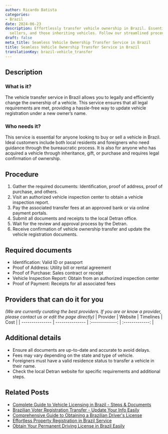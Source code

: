 ```yaml
---
author: Ricardo Batista
categories:
- Brazil
date: 2024-06-23
description: Effortlessly transfer vehicle ownership in Brazil. Essential for buyers,
  sellers, and those inheriting vehicles. Follow our streamlined procedure today.
draft: false
meta_title: Seamless Vehicle Ownership Transfer Service in Brazil
title: Seamless Vehicle Ownership Transfer Service in Brazil
translationKey: brazil-vehicle_transfer
---
```



## Description
### What is it?
The vehicle transfer service in Brazil allows you to legally and efficiently change the ownership of a vehicle. This service ensures that all legal requirements are met, providing a hassle-free way to update vehicle registration under a new owner’s name.

### Who needs it?
This service is essential for anyone looking to buy or sell a vehicle in Brazil. Ideal customers include both local residents and foreigners who need guidance through the bureaucratic process. It is also for anyone who has acquired a vehicle through inheritance, gift, or purchase and requires legal confirmation of ownership.

## Procedure

1. Gather the required documents: Identification, proof of address, proof of purchase, and others.
2. Visit an authorized vehicle inspection center to obtain a vehicle inspection report.
3. Pay the associated transfer fees at an approved bank or via online payment portals.
4. Submit all documents and receipts to the local Detran office.
5. Wait for the review and approval process by the Detran.
6. Receive confirmation of vehicle ownership transfer and update the vehicle registration documents.


## Required documents

- Identification: Valid ID or passport
- Proof of Address: Utility bill or rental agreement
- Proof of Purchase: Sales contract or receipt
- Vehicle Inspection Report: Obtain from an authorized inspection center
- Proof of Payment: Receipts for all associated fees


## Providers that can do it for you
_(We are currently curating the best providers. If you are or know a provider, please contact us or edit the page directly)_
| Provider        |     Website     |     Timelines    |       Cost      |
| --------------- | --------------- |  :-------------: | :-------------: |

## Additional details

- Ensure all documents are up-to-date and accurate to avoid delays.
- Fees may vary depending on the state and type of vehicle.
- Foreigners must have a valid residence status to transfer a vehicle in their name.
- Check the local Detran website for specific requirements and additional steps.

## Related Posts

- [Complete Guide to Vehicle Licensing in Brazil - Steps & Documents](https://tramitit.com/guides/brazil/vehicle_licensing/)
- [Brazilian Voter Registration Transfer - Update Your Info Easily](https://tramitit.com/guides/brazil/voter_registration_transfer/)
- [Comprehensive Guide to Obtaining a Brazilian Driver's License](https://tramitit.com/guides/brazil/driving_license/)
- [Effortless Property Registration in Brazil Service](https://tramitit.com/guides/brazil/property_registration/)
- [Obtain Your Permanent Driving License in Brazil Easily](https://tramitit.com/guides/brazil/permanent_driving_license/)
